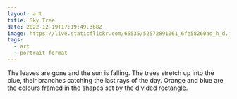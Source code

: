 ```yaml
---
layout: art
title: Sky Tree
date: 2022-12-19T17:19:49.368Z
image: https://live.staticflickr.com/65535/52572891061_6fe58260ad_h_d.jpg
tags:
  - art
  - portrait format
---
```

The leaves are gone and the sun is falling. The trees stretch up into the blue, their branches catching the last rays of the day. Orange and blue are the colours framed in the shapes set by the divided rectangle.